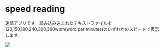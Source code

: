 # speed reading
速読アプリです．読み込み込まれたテキストファイルを120,150,180,240,300,360wpm(word per minutes)のいずれかのスピードで表示します．

![](https://github.com/inooooo/speed_reading/blob/master/img/demo.gif)